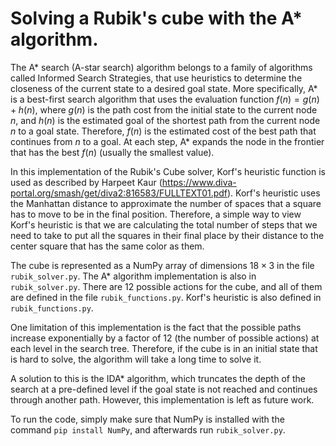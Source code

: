 # Solving a Rubik's cube with the A* algorithm.

The A* search (A-star search) algorithm belongs to a family of algorithms called Informed Search Strategies, that use heuristics to determine the closeness of the current state to a desired goal state. More specifically, A* is a best-first search algorithm that uses the evaluation function $f(n) = g(n) + h(n)$, where $g(n)$ is the path cost from the initial state to the current node $n$, and $h(n)$ is the estimated goal of the shortest path from the current node $n$ to a goal state. Therefore, $f(n)$ is the estimated cost of the best path that continues from $n$ to a goal. At each step, A* expands the node in the frontier that has the best $f(n)$ (usually the smallest value).

In this implementation of the Rubik's Cube solver, Korf's heuristic function is used as described by Harpeet Kaur (https://www.diva-portal.org/smash/get/diva2:816583/FULLTEXT01.pdf). Korf's heuristic uses the Manhattan distance to approximate the number of spaces that a square  has to move to be in the final position. Therefore, a simple way to view Korf's heuristic is that we are calculating the total number of steps that we need to take to put all the squares in their final place by their distance to the center square that has the same color as them.

The cube is represented as a NumPy array of dimensions $18\times3$ in the file `rubik_solver.py`. The A* algorithm implementation is also in `rubik_solver.py`. There are 12 possible actions for the cube, and all of them are defined in the file `rubik_functions.py`. Korf's heuristic is also defined in `rubik_functions.py`.

One limitation of this implementation is the fact that the possible paths increase exponentially by a factor of 12 (the number of possible actions) at each level in the search tree. Therefore, if the cube is in an initial state that is hard to solve, the algorithm will take a long time to solve it.

A solution to this is the IDA* algorithm, which truncates the depth of the search at a pre-defined level if the goal state is not reached and continues through another path. However, this implementation is left as future work.

To run the code, simply make sure that NumPy is installed with the command `pip install NumPy`, and afterwards run `rubik_solver.py`.
